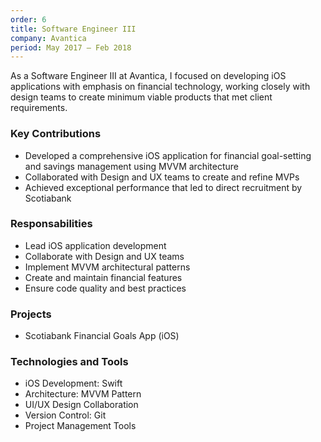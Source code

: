 ```yaml
---
order: 6
title: Software Engineer III
company: Avantica
period: May 2017 – Feb 2018
---
```


As a Software Engineer III at Avantica, I focused on developing iOS applications with emphasis on financial technology, working closely with design teams to create minimum viable products that met client requirements.

### Key Contributions
- Developed a comprehensive iOS application for financial goal-setting and savings management using MVVM architecture
- Collaborated with Design and UX teams to create and refine MVPs
- Achieved exceptional performance that led to direct recruitment by Scotiabank

### Responsabilities
- Lead iOS application development
- Collaborate with Design and UX teams
- Implement MVVM architectural patterns
- Create and maintain financial features
- Ensure code quality and best practices

### Projects
- Scotiabank Financial Goals App (iOS)

### Technologies and Tools
- iOS Development: Swift
- Architecture: MVVM Pattern
- UI/UX Design Collaboration
- Version Control: Git
- Project Management Tools